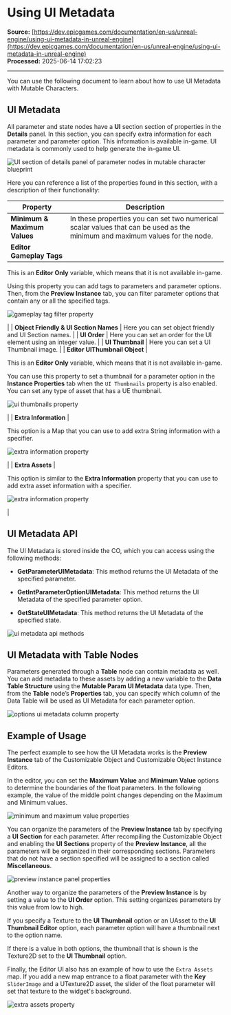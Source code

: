 # Using UI Metadata

**Source:** [https://dev.epicgames.com/documentation/en-us/unreal-engine/using-ui-metadata-in-unreal-engine](https://dev.epicgames.com/documentation/en-us/unreal-engine/using-ui-metadata-in-unreal-engine)  
**Processed:** 2025-06-14 17:02:23

---

You can use the following document to learn about how to use UI Metadata with Mutable Characters.

## UI Metadata

All parameter and state nodes have a **UI** section section of properties in the **Details** panel. In this section, you can specify extra information for each parameter and parameter option. This information is available in-game. UI metadata is commonly used to help generate the in-game UI.

![UI section of details panel of parameter nodes in mutable character blueprint](https://d1iv7db44yhgxn.cloudfront.net/documentation/images/16bd4d2d-5aba-4d00-8ade-a798cc129938/image_0.png)

Here you can reference a list of the properties found in this section, with a description of their functionality:

| Property | Description |
| --- | --- |
| **Minimum & Maximum Values** | In these properties you can set two numerical scalar values that can be used as the minimum and maximum values for the node. |
| **Editor Gameplay Tags** | 
This is an **Editor Only** variable, which means that it is not available in-game.

Using this property you can add tags to parameters and parameter options. Then, from the **Preview Instance** tab, you can filter parameter options that contain any or all the specified tags.

![gameplay tag filter property](https://d1iv7db44yhgxn.cloudfront.net/documentation/images/aee2c13d-613f-4bd8-8cdd-a4237f704c5f/image_1.png)

 |
| **Object Friendly & UI Section Names** | Here you can set object friendly and UI Section names. |
| **UI Order** | Here you can set an order for the UI element using an integer value. |
| **UI Thumbnail** | Here you can set a UI Thumbnail image. |
| **Editor UIThumbnail Object** | 

This is an **Editor Only** variable, which means that it is not available in-game.

You can use this property to set a thumbnail for a parameter option in the **Instance Properties** tab when the `UI Thumbnails` property is also enabled. You can set any type of asset that has a UE thumbnail.

![ui thumbnails property](https://d1iv7db44yhgxn.cloudfront.net/documentation/images/6af6304e-2269-4d13-85e5-fbd28c40b887/image_2.png)

 |
| **Extra Information** | 

This option is a Map that you can use to add extra String information with a specifier.

![extra information property](https://d1iv7db44yhgxn.cloudfront.net/documentation/images/743c8c16-e143-4c67-841d-e36ebf7eb010/image_3.png)

 |
| **Extra Assets** | 

This option is similar to the **Extra Information** property that you can use to add extra asset information with a specifier.

![extra information property](https://d1iv7db44yhgxn.cloudfront.net/documentation/images/a5165301-982f-4cfe-b114-540ff5e5fbff/image_4.png)

 |

## UI Metadata API

The UI Metadata is stored inside the CO, which you can access using the following methods:

-   **GetParameterUIMetadata**: This method returns the UI Metadata of the specified parameter.
    
-   **GetIntParameterOptionUIMetadata**: This method returns the UI Metadata of the specified parameter option.
    
-   **GetStateUIMetadata**: This method returns the UI Metadata of the specified state.
    

![ui metadata api methods](https://d1iv7db44yhgxn.cloudfront.net/documentation/images/64908def-282b-46f5-9df7-60ff52f75e88/image_5.png)

## UI Metadata with Table Nodes

Parameters generated through a **Table** node can contain metadata as well. You can add metadata to these assets by adding a new variable to the **Data Table Structure** using the **Mutable Param UI Metadata** data type. Then, from the **Table** node’s **Properties** tab, you can specify which column of the Data Table will be used as UI Metadata for each parameter option.

![options ui metadata column property](https://d1iv7db44yhgxn.cloudfront.net/documentation/images/dfbee9aa-0c5c-4491-bf83-e83aa13fcb41/image_6.png)

## Example of Usage

The perfect example to see how the UI Metadata works is the **Preview Instance** tab of the Customizable Object and Customizable Object Instance Editors.

In the editor, you can set the **Maximum Value** and **Minimum Value** options to determine the boundaries of the float parameters. In the following example, the value of the middle point changes depending on the Maximum and Minimum values.

![minimum and maximum value properties](https://d1iv7db44yhgxn.cloudfront.net/documentation/images/ca33e987-d2b7-45bd-b49f-ca0b1e6372df/image_7.png)

You can organize the parameters of the **Preview Instance** tab by specifying a **UI Section** for each parameter. After recompiling the Customizable Object and enabling the **UI Sections** property of the **Preview Instance**, all the parameters will be organized in their corresponding sections. Parameters that do not have a section specified will be assigned to a section called **Miscellaneous**.

![preview instance panel properties](https://d1iv7db44yhgxn.cloudfront.net/documentation/images/c2ab3ad2-c1c3-401b-9308-6e7f0d1c8d3d/image_8.png)

Another way to organize the parameters of the **Preview Instance** is by setting a value to the **UI Order** option. This setting organizes parameters by this value from low to high.

If you specify a Texture to the **UI Thumbnail** option or an UAsset to the **UI Thumbnail Editor** option, each parameter option will have a thumbnail next to the option name.

If there is a value in both options, the thumbnail that is shown is the Texture2D set to the **UI Thumbnail** option.

Finally, the Editor UI also has an example of how to use the `Extra Assets` map. If you add a new map entrance to a float parameter with the **Key** `SliderImage` and a UTexture2D asset, the slider of the float parameter will set that texture to the widget's background.

![extra assets property](https://d1iv7db44yhgxn.cloudfront.net/documentation/images/79607298-5248-4c60-9555-39aaaa14289a/image_9.png)